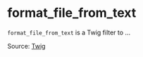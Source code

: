 # format_file_from_text

`format_file_from_text` is a Twig filter to ...


Source: [Twig](https://twig.symfony.com/format_file_from_text)